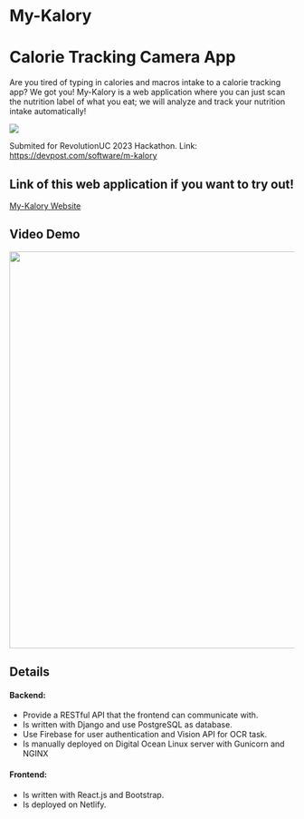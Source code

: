 # My-Kalory
# Calorie Tracking Camera App
Are you tired of typing in calories and macros intake to a calorie tracking app? We got you! My-Kalory is a web application where you can just scan the nutrition label of what you eat; we will analyze and track your nutrition intake automatically!

![](https://github.com/dominhnhut01/revolutionuc2023/blob/main/my-kalory.gif)

Submited for RevolutionUC 2023 Hackathon. Link: https://devpost.com/software/m-kalory

## Link of this web application if you want to try out!
[My-Kalory Website](https://my-kalory.netlify.app/)

## Video Demo
<a href="https://www.youtube.com/watch?v=4-5Epl9YjoQ"><img src="https://i.imgur.com/SdzHuwe.jpg" style="width:900px;height:700px;"></a>

## Details
#### Backend:
<ul>
  <li> Provide a RESTful API that the frontend can communicate with.</li>
  <li> Is written with Django and use PostgreSQL as database.</li>
  <li> Use Firebase for user authentication and Vision API for OCR task.</li>
  <li> Is manually deployed on Digital Ocean Linux server with Gunicorn and NGINX</li>
</ul>

#### Frontend:
<ul>
  <li> Is written with React.js and Bootstrap.</li>
  <li> Is deployed on Netlify.</li>
</ul>
